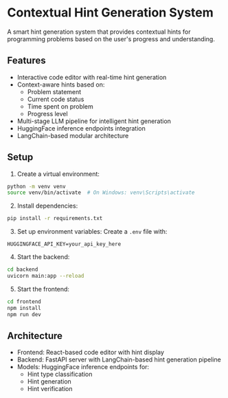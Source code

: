 # Contextual Hint Generation System

A smart hint generation system that provides contextual hints for programming problems based on the user's progress and understanding.

## Features
- Interactive code editor with real-time hint generation
- Context-aware hints based on:
  - Problem statement
  - Current code status
  - Time spent on problem
  - Progress level
- Multi-stage LLM pipeline for intelligent hint generation
- HuggingFace inference endpoints integration
- LangChain-based modular architecture

## Setup

1. Create a virtual environment:
```bash
python -m venv venv
source venv/bin/activate  # On Windows: venv\Scripts\activate
```

2. Install dependencies:
```bash
pip install -r requirements.txt
```

3. Set up environment variables:
Create a `.env` file with:
```
HUGGINGFACE_API_KEY=your_api_key_here
```

4. Start the backend:
```bash
cd backend
uvicorn main:app --reload
```

5. Start the frontend:
```bash
cd frontend
npm install
npm run dev
```

## Architecture
- Frontend: React-based code editor with hint display
- Backend: FastAPI server with LangChain-based hint generation pipeline
- Models: HuggingFace inference endpoints for:
  - Hint type classification
  - Hint generation
  - Hint verification 